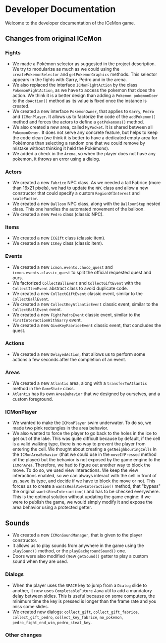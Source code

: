# Developer Documentation

Welcome to the developer documentation of the ICeMon game.

## Changes from original ICeMon

### Fights

* We made a Pokémon selector as suggested in the project description. We try to modularize as much as we could using the `createPokemonSelector` and `getPokemonGraphics` methods. This selector appears in the fights with Garry, Pedro and in the arena.
* We also replaced the interface `ICMonFightAction` by the class `PokemonFightAction`, as we have to access the pokemon that does the action. We think it is a better design than adding a `Pokemon pokemonDoer` to the `doAction()` method as its value is fixed once the instance is created.
* We created a new interface `PokemonOwner`, that applies to `Garry`, `Pedro` and `ICMonPlayer`. It allows us to factorize the code of the `addPokemon()` method and forces the actors to define a `getPokemons()` method.
* We also created a new area, called `MyPocket`. It is shared between all `PokemonOwner`. It does not serve any concrete feature, but helps to keep the code clean (we think it is better to have a dedicated empty area for Pokémons than selecting a random one that we could remove by mistake without thinking it held the Pokémons).
* We added a check in the `Arena`, so when the player does not have any pokemon, it throws an error using a dialog.

### Actors

* We created a new `Fabrice` NPC class. As we needed a tall Fabrice (more than 16x21 pixels), we had to update the `NPC` class and allow a new constructor that could specify a custom `RegionOfInterest` and `scaleFactor`. 
* We created a new `Balloon` NPC class, along with the `BalloonStep` nested class. This one handles the automated movement of the balloon.
* We created a new `Pedro` class (classic NPC).

### Items

* We created a new `ICGift` class (classic item).
* We created a new `ICKey` class (classic item).

### Events

* We created a new `icmon.events.choco_quest` and `icmon.events.classic_quest` to split the official requested quest and ours.
* We factorized `CollectBallEvent` and `CollectGiftEvent` with the `CollectItemEvent` abstract class to avoid duplicate code.
* We created a new `CollectGiftEvent` classic event, similar to the `CollectBallEvent`.
* We created a new `CollectKeyAtlantisEvent` classic event, similar to the `CollectBallEvent` event.
* We created a new `FightPedroEvent` classic event, similar to the `FirstInteractionWithGarry` event.
* We created a new `GiveKeyFabriceEvent` classic event, that concludes the quest.

### Actions

* We created a new `DelayedAction`, that allows us to perform some actions a few seconds after the completion of an event.

### Areas

* We created a new `Atlantis` area, along with a `transferToAtlantis` method in the `GameState` class.
* `Atlantis` has its own `AreaBehavior` that we designed by ourselves, and a custom foreground.

### ICMonPlayer

* We wanted to make the `ICMonPlayer` swim underwater. To do so, we made two pink rectangles in the area behavior.
* We also wanted to force the player to go back to the holes in the ice to get out of the lake. This was quite difficult because by default, if the cell is a valid walking type, there is no way to prevent the player from entering the cell. We thought about creating a `getNeighbouringCells` in the `ICMonAreaBehavior` (that we could use in the `moveIfPressed` method of the player) but the behavior is not exposed by the game engine to the `ICMonArea`. Therefore, we had to figure out another way to block the move. To do so, we used view interactions. We keep the view interactions enabled, so we can always interact with the cell in front of us, save its type, and decide if we have to block the move or not. This forces us to create a `wantsRealViewInteraction()` method, that "bypass" the original `wantsViewInteraction()` and has to be checked everywhere. This is the optimal solution without updating the game engine: if we were to publish the game, we would simply modify it and expose the area behavior using a protected getter.

## Sounds

* We created a new `ICMonSoundManager`, that is given to the player constructor.
* It allows us to play sounds from anywhere in the game using the `playSound()` method, or the `playBackgroundSound()` one.
* Doors were also modified (new `getSound()` getter to play a custom sound when they are used.

### Dialogs

* When the player uses the `SPACE` key to jump from a `Dialog` slide to another, it now uses `CompletableFuture` Java util to add a mandatory delay between sldies. This is useful because on some computers, the minimum time the key is pressed is longer than the frame rate and you miss some slides.
* We created new dialogs: `collect_gift`, `collect_gift_fabrice`, `collect_gift_pedro`, `collect_key_fabrice`, `no_pokemon`, `pedro_fight_end_win`, `pedro_steal_key`.

### Other changes

